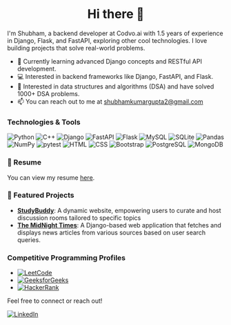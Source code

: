 <h1 align="center">Hi there 👋</h1>

I'm Shubham, a backend developer at Codvo.ai with 1.5 years of experience in Django, Flask, and FastAPI, exploring other cool technologies. I love building projects that solve real-world problems.

- 🌱 Currently learning advanced Django concepts and RESTful API development.
- 💻 Interested in backend frameworks like Django, FastAPI, and Flask.
- 🧩 Interested in data structures and algorithms (DSA) and have solved 1000+ DSA problems.
- 📫 You can reach out to me at shubhamkumargupta2@gmail.com
  
### Technologies & Tools
![Python](https://img.shields.io/badge/-Python-3776AB?logo=python&logoColor=white)
![C++](https://img.shields.io/badge/-C++-00599C?logo=c%2B%2B&logoColor=white)
![Django](https://img.shields.io/badge/-Django-092E20?logo=django&logoColor=white)
![FastAPI](https://img.shields.io/badge/-FastAPI-009688?logo=fastapi&logoColor=white)
![Flask](https://img.shields.io/badge/-Flask-000000?logo=flask&logoColor=white)
![MySQL](https://img.shields.io/badge/-MySQL-4479A1?logo=mysql&logoColor=white)
![SQLite](https://img.shields.io/badge/-SQLite-003B57?logo=sqlite&logoColor=white)
![Pandas](https://img.shields.io/badge/-Pandas-150458?logo=pandas&logoColor=white)
![NumPy](https://img.shields.io/badge/-NumPy-013243?logo=numpy&logoColor=white)
![pytest](https://img.shields.io/badge/-pytest-0A9EDC?logo=pytest&logoColor=white)
![HTML](https://img.shields.io/badge/HTML5-E34F26?style=flat&labelColor=E34F26&color=4B8BBE&label=HTML5)
![CSS](https://img.shields.io/badge/CSS3-1572B6?style=flat&labelColor=1572B6&color=4B8BBE&label=CSS3)
![Bootstrap](https://img.shields.io/badge/Bootstrap-7952B3?style=flat&labelColor=7952B3&color=4B8BBE&label=Bootstrap)
![PostgreSQL](https://img.shields.io/badge/PostgreSQL-336791?style=flat&labelColor=336791&color=4B8BBE&label=PostgreSQL)
![MongoDB](https://img.shields.io/badge/MongoDB-47A248?style=flat&labelColor=47A248&color=4B8BBE&label=MongoDB)

### 📄 Resume
You can view my resume [here](https://drive.google.com/file/d/1EkrAcT0zCee0D-ZRDStp88wLAee1oM0K/view?usp=sharing).


### 🚀 Featured Projects
- [**StudyBuddy**](https://github.com/sshubham07/StudyBud): A dynamic website, empowering users to curate and host discussion rooms tailored to specific topics
- [**The MidNight Times**](https://github.com/sshubham07/the-midnight-times): A Django-based web application that fetches and displays news articles from various sources based on user search queries.

### Competitive Programming Profiles
- [![LeetCode](https://img.shields.io/badge/-LeetCode-FFA116?logo=leetcode&logoColor=black)](https://leetcode.com/u/shubhamkumargupta2_gmail_com/)
- [![GeeksforGeeks](https://img.shields.io/badge/-GeeksforGeeks-0F9D58?logo=geeksforgeeks&logoColor=white)](https://www.geeksforgeeks.org/user/shubhamkumargupta2/)
- [![HackerRank](https://img.shields.io/badge/-HackerRank-2EC866?logo=hackerrank&logoColor=white)](https://www.hackerrank.com/profile/shubhamkumargup2)

Feel free to connect or reach out!

[![LinkedIn](https://img.shields.io/badge/-LinkedIn-0077B5?logo=linkedin&logoColor=white)](https://www.linkedin.com/in/shubham-kumar-gupta-25a028182/)
